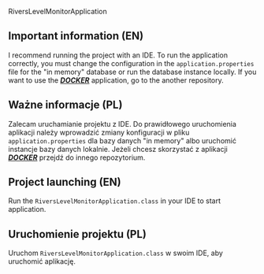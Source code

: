 RiversLevelMonitorApplication

## Important information (EN)
I recommend running the project with an IDE.
To run the application correctly, you must change the configuration in the `application.properties` file for the "in memory" database or run the database instance locally.
If you want to use the ***[DOCKER](https://github.com/MarcinGS/RiversDocker)*** application, go to the another repository.


## Ważne informacje (PL)
Zalecam uruchamianie projektu z IDE. 
Do prawidłowego uruchomienia aplikacji należy wprowadzić zmiany konfiguracji w pliku `application.properties` dla bazy danych "in memory" albo uruchomić instancje bazy danych lokalnie.
Jeżeli chcesz skorzystać z aplikacji ***[DOCKER](https://github.com/MarcinGS/RiversDocker)*** przejdź do innego repozytorium.

## Project launching (EN)
Run the `RiversLevelMonitorApplication.class` in your IDE to start application.

## Uruchomienie projektu (PL)
Uruchom `RiversLevelMonitorApplication.class` w swoim IDE, aby uruchomić aplikację.
